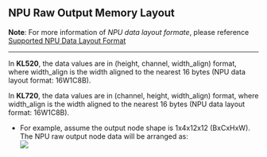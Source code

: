 ## NPU Raw Output Memory Layout

**Note**: For more information of *NPU data layout formate*, please reference [Supported NPU Data Layout Format](./../appendix/supported_npu_data_layout_format.md)  

---

In **KL520**, the data values are in (height, channel, width_align) format, where width_align is the width aligned to the nearest 16 bytes (NPU data layout format: 16W1C8B).

In **KL720**, the data values are in (channel, height, width_align) format, where width_align is the width aligned to the nearest 16 bytes (NPU data layout format: 16W1C8B).

- For example, assume the output node shape is 1x4x12x12 (BxCxHxW). The NPU raw output node data will be arranged as:  
    ![](../imgs/customized_api_post_proc_mem_layout.png)
